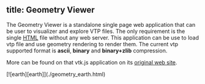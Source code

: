 title: Geometry Viewer
---

The Geometry Viewer is a standalone single page web application that can be user to visualizer and explore VTP files. The only requirement is the single [HTML] file without any web server. This application can be use to load vtp file and use geometry rendering to render them.
The current vtp supported format is __ascii__, __binary__ and __binary+zlib__ compression.

[HTML]: https://kitware.github.io/vtk-js/examples/GeometryViewer/GeometryViewer.html

More can be found on that vtk.js application on its [original web site](https://kitware.github.io/vtk-js/examples/GeometryViewer.html).

<style>
  .gallery img {
    width: 50%;
    display: inline-block;
    padding: 2px;
  }
  .gallery br {
    display: none;
  }
</style>

<div class="gallery">
[![earth][earth]](./geometry_earth.html)
</div>


[earth]: ./geometry/earth.jpg
